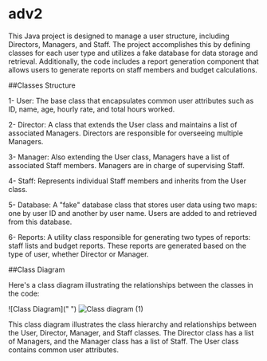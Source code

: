# adv2
This Java project is designed to manage a user structure, including Directors, Managers, and Staff. The project accomplishes this by defining classes for each user type and utilizes a fake database for data storage and retrieval. Additionally, the code includes a report generation component that allows users to generate reports on staff members and budget calculations.

##Classes Structure

1- User: The base class that encapsulates common user attributes such as ID, name, age, hourly rate, and total hours worked.

2- Director: A class that extends the User class and maintains a list of associated Managers. Directors are responsible for overseeing multiple Managers.

3- Manager: Also extending the User class, Managers have a list of associated Staff members. Managers are in charge of supervising Staff.

 4- Staff: Represents individual Staff members and inherits from the User class.

 5- Database: A "fake" database class that stores user data using two maps: one by user ID and another by user name. Users are added to and retrieved from this database.

 6- Reports: A utility class responsible for generating two types of reports: staff lists and budget reports. These reports are generated based on the type of user, whether Director or Manager.


##Class Diagram

Here's a class diagram illustrating the relationships between the classes in the code:

![Class Diagram]("                                 ")
![Class diagram (1)](https://github.com/amjad67/adv2/assets/80590854/2a9c630c-ecec-44fa-9273-2c281ccb6116)

This class diagram illustrates the class hierarchy and relationships between the User, Director, Manager, and Staff classes. The Director class has a list of Managers, and the Manager class has a list of Staff. The User class contains common user attributes.
